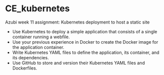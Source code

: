 # CE_kubernetes
Azubi week 11 assignment: Kubernetes deployment to host a static site

- Use Kubernetes to deploy a simple application that consists of a single container running a webfile.
- Use your previous experience in Docker to create the Docker image for the application container.
- Write Kubernetes YAML files to define the application, its container, and its dependencies.
- Use GitHub to store and version their Kubernetes YAML files and Dockerfiles.
